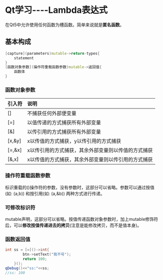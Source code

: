 # Qt学习----Lambda表达式

在Qt5中允许使用任何函数为槽函数。简单来说就是**匿名函数**。

## 基本构成

```cpp
[capture](parameters)mutable->return-types{
	statement
}
[函数对象参数](操作符重载函数参数)mutable->返回值{
	函数体
}
```

### 函数对象参数

| 引入符 | 说明                                                |
| ------ | :-------------------------------------------------- |
| []     | 不捕获任何外部便变量                                |
| [=]    | 以值传递的方式捕获所有外部变量                      |
| [&]    | 以传引用的方式捕获所有外部变量                      |
| [x,&y] | x以传值的方式捕获，y以传引用的方式捕获              |
| [=,&x] | x以传引用的方式捕获，其余外部变量则以传值的方式捕获 |
| [&,x]  | x以传值的方式捕获，其余外部变量则以传引用的方式捕获 |

### 操作符重载函数参数

标识重载的()操作符的参数，没有参数时，这部分可以省略。参数可以通过按值(如: (a,b)) 和按引用(如: (a,&b)) 两种方式进行传递。

### 可修改标识符

mutable声明，这部分可以省略。按值传递函数对象参数时，加上mutable修饰符后，可以**修改按值传递进去的拷贝**(注意是能修改拷贝，而不是值本身)。

### 函数返回值

```cpp
int ss = [=]()->int{
        btn->setText("我不号");
        return 100;
    }();
qDebug()<<"ss:"<<ss;
//ss: 100
```

